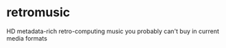 # retromusic

HD metadata-rich retro-computing music
you probably can't buy in current media formats
